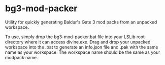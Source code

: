 # bg3-mod-packer
Utility for quickly generating Baldur's Gate 3 mod packs from an unpacked workspace.

To use, simply drop the bg3-mod-packer.bat file into your LSLib root directory where it can access divine.exe. Drag and drop your unpacked workspace into the .bat to generate an info.json file and .pak with the same name as your workspace. The workspace name should be the same as your modpack name.
